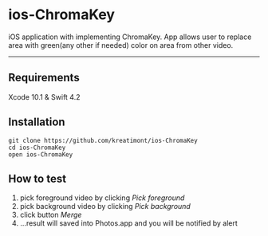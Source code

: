 # ios-ChromaKey
iOS application with implementing ChromaKey. App allows user to replace area with green(any other if needed) color on area from other video.


***
## Requirements
Xcode 10.1 & Swift 4.2

## Installation

``` git clone https://github.com/kreatimont/ios-ChromaKey ```\
``` cd ios-ChromaKey ```\
``` open ios-ChromaKey ```

## How to test
1. pick foreground video by clicking _Pick foreground_
2. pick background video by clicking _Pick background_
3. click button _Merge_
4. ...result will saved into Photos.app and you will be notified by alert
